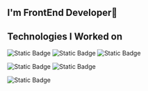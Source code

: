 ## I'm FrontEnd Developer👋


## Technologies I Worked on
![Static Badge](https://img.shields.io/badge/HTML5-%23914F1E?style=for-the-badge&logo=html5&logoColor=white)
![Static Badge](https://img.shields.io/badge/CSS-%23914F1E?style=for-the-badge&logo=css3&logoColor=white)
![Static Badge](https://img.shields.io/badge/JavaScript-%23E8D44D?style=for-the-badge&logo=javascript&logoColor=white)

![Static Badge](https://img.shields.io/badge/React.js-%23914F1E?style=for-the-badge&logo=react&logoColor=white)
![Static Badge](https://img.shields.io/badge/React--Redux-%23914F1E?style=for-the-badge&logo=redux&logoColor=white)

![Static Badge](https://img.shields.io/badge/Tailwind%20CSS-%2338BDF8?style=for-the-badge&logo=tailwindcss&logoColor=white)




<!--
**ranaS25/ranaS25** is a ✨ _special_ ✨ repository because its `README.md` (this file) appears on your GitHub profile.

Here are some ideas to get you started:

- 🔭 I’m currently working on ...
- 🌱 I’m currently learning ...
- 👯 I’m looking to collaborate on ...
- 🤔 I’m looking for help with ...
- 💬 Ask me about ...
- 📫 How to reach me: ...
- 😄 Pronouns: ...
- ⚡ Fun fact: ...
-->
